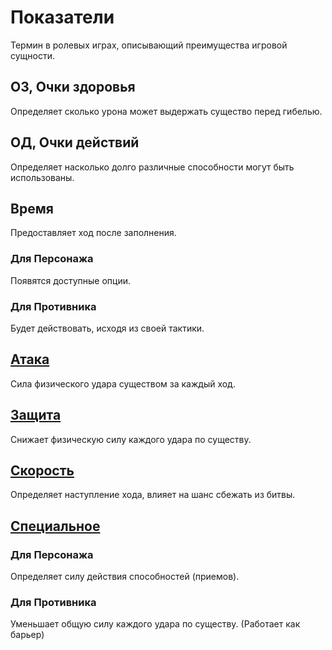 # Показатели

Термин в ролевых играх, описывающий преимущества игровой сущности.

## ОЗ, Очки здоровья

Определяет сколько урона может выдержать существо перед гибелью.

## ОД, Очки действий

Определяет насколько долго различные способности могут быть использованы.

## Время

Предоставляет ход после заполнения.

### Для Персонажа

Появятся доступные опции.

### Для Противника

Будет действовать, исходя из своей тактики.

## [Атака](https://github.com/Alexxx180/Desert-Rage/blob/master/Desert-Rage/Resources/Media/Images/Menu/Stats/Attack.svg)

Сила физического удара существом за каждый ход.

## [Защита](https://github.com/Alexxx180/Desert-Rage/blob/master/Desert-Rage/Resources/Media/Images/Menu/Stats/Defence.svg)

Снижает физическую силу каждого удара по существу.

## [Скорость](https://github.com/Alexxx180/Desert-Rage/blob/master/Desert-Rage/Resources/Media/Images/Menu/Stats/Speed.svg)

Определяет наступление хода, влияет на шанс сбежать из битвы.

## [Специальное](https://github.com/Alexxx180/Desert-Rage/blob/master/Desert-Rage/Resources/Media/Images/Menu/Stats/Special.svg)

### Для Персонажа

Определяет силу действия способностей (приемов).

### Для Противника

Уменьшает общую силу каждого удара по существу. (Работает как барьер)
